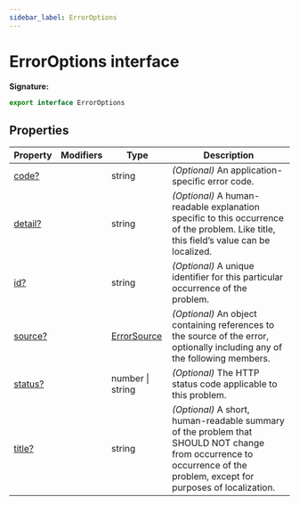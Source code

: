 ```yaml
---
sidebar_label: ErrorOptions
---
```

# ErrorOptions interface

**Signature:**

```typescript
export interface ErrorOptions 
```

## Properties

|  Property | Modifiers | Type | Description |
|  --- | --- | --- | --- |
|  [code?](./ts-japi.erroroptions.code.md) |  | string | <i>(Optional)</i> An application-specific error code. |
|  [detail?](./ts-japi.erroroptions.detail.md) |  | string | <i>(Optional)</i> A human-readable explanation specific to this occurrence of the problem. Like title, this field’s value can be localized. |
|  [id?](./ts-japi.erroroptions.id.md) |  | string | <i>(Optional)</i> A unique identifier for this particular occurrence of the problem. |
|  [source?](./ts-japi.erroroptions.source.md) |  | [ErrorSource](./ts-japi.errorsource.md) | <i>(Optional)</i> An object containing references to the source of the error, optionally including any of the following members. |
|  [status?](./ts-japi.erroroptions.status.md) |  | number \| string | <i>(Optional)</i> The HTTP status code applicable to this problem. |
|  [title?](./ts-japi.erroroptions.title.md) |  | string | <i>(Optional)</i> A short, human-readable summary of the problem that SHOULD NOT change from occurrence to occurrence of the problem, except for purposes of localization. |

